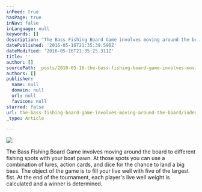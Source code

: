```yaml
---
inFeed: true
hasPage: true
inNav: false
inLanguage: null
keywords: []
description: "The Bass Fishing Board Game involves moving around the board to different fishing spots with your boat pawn. At those spots you can use a combination of lures, action cards, and dice for the chance to land a big bass. The object of the game is to fill your live well with five of the largest fist. At the end of the tournament, each player's live well weight is calculated and a winner is determined."
datePublished: '2016-05-16T21:35:39.590Z'
dateModified: '2016-05-16T21:35:25.311Z'
title: ''
author: []
sourcePath: _posts/2016-05-16-the-bass-fishing-board-game-involves-moving-around-the-board.md
authors: []
publisher:
  name: null
  domain: null
  url: null
  favicon: null
starred: false
url: the-bass-fishing-board-game-involves-moving-around-the-board/index.html
_type: Article

---
```

![](https://the-grid-user-content.s3-us-west-2.amazonaws.com/432e4960-2496-459d-ad0c-dcac7b298193.jpg)

The Bass Fishing Board Game involves moving around the board to different fishing spots with your boat pawn. At those spots you can use a combination of lures, action cards, and dice for the chance to land a big bass. The object of the game is to fill your live well with five of the largest fist. At the end of the tournament, each player's live well weight is calculated and a winner is determined.